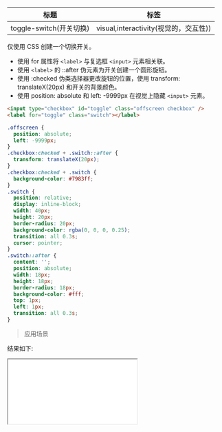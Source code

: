 | 标题                    | 标签                                  |
| ----------------------- | ------------------------------------- |
| toggle-switch(开关切换) | visual,interactivity(视觉的，交互性)) |

仅使用 CSS 创建一个切换开关。

- 使用 for 属性将 `<label>` 与复选框 `<input>` 元素相关联。
- 使用 `<label>` 的 ::after 伪元素为开关创建一个圆形旋钮。
- 使用 :checked 伪类选择器更改旋钮的位置，使用 transform: translateX(20px) 和开关的背景颜色。
- 使用 position: absolute 和 left: -9999px 在视觉上隐藏 `<input>` 元素。

```html
<input type="checkbox" id="toggle" class="offscreen checkbox" />
<label for="toggle" class="switch"></label>
```

```css
.offscreen {
  position: absolute;
  left: -9999px;
}
.checkbox:checked + .switch::after {
  transform: translateX(20px);
}
.checkbox:checked + .switch {
  background-color: #7983ff;
}
.switch {
  position: relative;
  display: inline-block;
  width: 40px;
  height: 20px;
  border-radius: 20px;
  background-color: rgba(0, 0, 0, 0.25);
  transition: all 0.3s;
  cursor: pointer;
}
.switch::after {
  content: '';
  position: absolute;
  width: 18px;
  height: 18px;
  border-radius: 18px;
  background-color: #fff;
  top: 1px;
  left: 1px;
  transition: all 0.3s;
}
```

> 应用场景

<div class="code-editor" data-url="codes/css/html/toggle-switch.html" data-language="html"></div>

结果如下:

<iframe src="codes/css/html/toggle-switch.html"></iframe>

